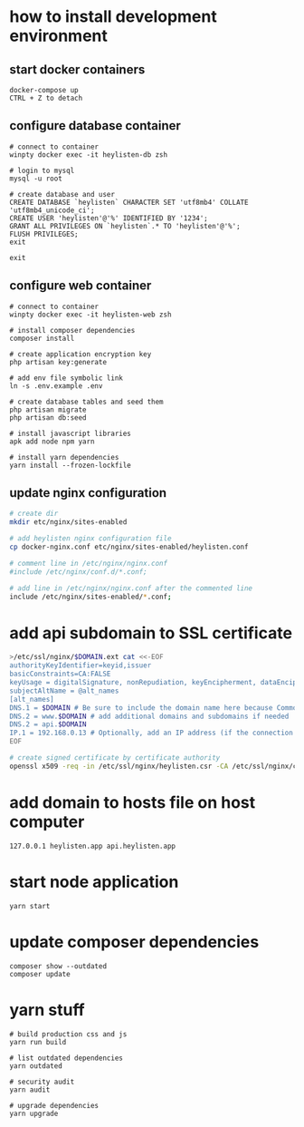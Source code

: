 # how to install development environment

## start docker containers

    docker-compose up
    CTRL + Z to detach

## configure database container

    # connect to container
    winpty docker exec -it heylisten-db zsh

    # login to mysql
    mysql -u root

    # create database and user
    CREATE DATABASE `heylisten` CHARACTER SET 'utf8mb4' COLLATE 'utf8mb4_unicode_ci';
    CREATE USER 'heylisten'@'%' IDENTIFIED BY '1234';
    GRANT ALL PRIVILEGES ON `heylisten`.* TO 'heylisten'@'%';
    FLUSH PRIVILEGES;
    exit

    exit

## configure web container

    # connect to container
    winpty docker exec -it heylisten-web zsh

    # install composer dependencies
    composer install

    # create application encryption key
    php artisan key:generate

    # add env file symbolic link
    ln -s .env.example .env

    # create database tables and seed them
    php artisan migrate
    php artisan db:seed

    # install javascript libraries
    apk add node npm yarn

    # install yarn dependencies
    yarn install --frozen-lockfile

## update nginx configuration 

```bash
# create dir
mkdir etc/nginx/sites-enabled

# add heylisten nginx configuration file
cp docker-nginx.conf etc/nginx/sites-enabled/heylisten.conf

# comment line in /etc/nginx/nginx.conf
#include /etc/nginx/conf.d/*.conf;

# add line in /etc/nginx/nginx.conf after the commented line
include /etc/nginx/sites-enabled/*.conf;
```

# add api subdomain to SSL certificate

```bash
>/etc/ssl/nginx/$DOMAIN.ext cat <<-EOF
authorityKeyIdentifier=keyid,issuer
basicConstraints=CA:FALSE
keyUsage = digitalSignature, nonRepudiation, keyEncipherment, dataEncipherment
subjectAltName = @alt_names
[alt_names]
DNS.1 = $DOMAIN # Be sure to include the domain name here because Common Name is not so commonly honoured by itself
DNS.2 = www.$DOMAIN # add additional domains and subdomains if needed
DNS.2 = api.$DOMAIN
IP.1 = 192.168.0.13 # Optionally, add an IP address (if the connection which you have planned requires it)
EOF

# create signed certificate by certificate authority
openssl x509 -req -in /etc/ssl/nginx/heylisten.csr -CA /etc/ssl/nginx/certificate_authority.pem -CAkey /etc/ssl/nginx/certificate_authority.key    -CAcreateserial -out /etc/ssl/nginx/heylisten.pem -days 825 -sha256 -extfile /etc/ssl/nginx/heylisten.ext
```

# add domain to hosts file on host computer

    127.0.0.1 heylisten.app api.heylisten.app

# start node application

    yarn start

# update composer dependencies

    composer show --outdated
    composer update

# yarn stuff

    # build production css and js
    yarn run build

    # list outdated dependencies
    yarn outdated

    # security audit
    yarn audit

    # upgrade dependencies
    yarn upgrade
